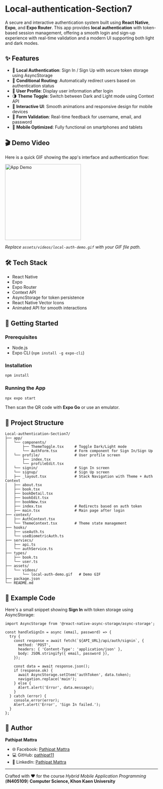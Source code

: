 # Local-authentication-Section7

A secure and interactive authentication system built using **React Native**, **Expo**, and **Expo Router**. This app provides **local authentication** with token-based session management, offering a smooth login and sign-up experience with real-time validation and a modern UI supporting both light and dark modes.

## ✨ Features

* 🔐 **Local Authentication**: Sign In / Sign Up with secure token storage using AsyncStorage
* 🧠 **Conditional Routing**: Automatically redirect users based on authentication status
* 👤 **User Profile**: Display user information after login
* 🌗 **Theme Toggle**: Switch between Dark and Light mode using Context API
* 💬 **Interactive UI**: Smooth animations and responsive design for mobile devices
* 📝 **Form Validation**: Real-time feedback for username, email, and password
* 📱 **Mobile Optimized**: Fully functional on smartphones and tablets

## 🎬 Demo Video

Here is a quick GIF showing the app's interface and authentication flow:

<img src="assets/videos/local-auth-demo.gif" alt="App Demo" width="250" />

*Replace `assets/videos/local-auth-demo.gif` with your GIF file path.*

## 🛠️ Tech Stack

* React Native
* Expo
* Expo Router
* Context API
* AsyncStorage for token persistence
* React Native Vector Icons
* Animated API for smooth interactions

## 🚀 Getting Started

### Prerequisites

* Node.js
* Expo CLI (`npm install -g expo-cli`)

### Installation

```bash
npm install
```

### Running the App

```bash
npx expo start
```

Then scan the QR code with **Expo Go** or use an emulator.

## 🔄 Project Structure

```
Local-authentication-Section7/
├── app/
│   └── components/
│       ├── ThemeToggle.tsx     # Toggle Dark/Light mode
│       └── AuthForm.tsx        # Form component for Sign In/Sign Up
│   └── profile/                # User profile screen
│       ├── index.tsx
│       └── profileEdit.tsx
│   └── signin/                 # Sign In screen
│   └── signup/                 # Sign Up screen
│   ├── _layout.tsx             # Stack Navigation with Theme + Auth Context
│   ├── about.tsx
│   ├── book.tsx
│   ├── bookDetail.tsx
│   ├── bookEdit.tsx
│   ├── bookNew.tsx
│   ├── index.tsx               # Redirects based on auth token
│   ├── main.tsx                # Main page after login
├── context/
│   ├── AuthContext.tsx
│   └── ThemeContext.tsx        # Theme state management
├── hooks/
│   ├── useAuth.ts
│   └── useBiometricAuth.ts
├── serviecs/
│   ├── api.ts
│   └── authService.ts
├── types/
│   ├── book.ts
│   └── user.ts
├── assets/
│   └── videos/
│       └── local-auth-demo.gif   # Demo GIF
├── package.json
└── README.md
```

## 🧩 Example Code

Here's a small snippet showing **Sign In** with token storage using AsyncStorage:

```tsx
import AsyncStorage from '@react-native-async-storage/async-storage';

const handleSignIn = async (email, password) => {
  try {
    const response = await fetch(`${API_URL}/api/auth/signin`, {
      method: 'POST',
      headers: { 'Content-Type': 'application/json' },
      body: JSON.stringify({ email, password }),
    });

    const data = await response.json();
    if (response.ok) {
      await AsyncStorage.setItem('authToken', data.token);
      navigation.replace('main');
    } else {
      Alert.alert('Error', data.message);
    }
  } catch (error) {
    console.error(error);
    Alert.alert('Error', 'Sign In failed.');
  }
};
```

## 👤 Author

**Pathipat Mattra**

* 🌐 Facebook: [Pathipat Mattra](https://facebook.com/pathipat.mattra)
* 💻 GitHub: [pathipat11](https://github.com/pathipat11)
* 💼 LinkedIn: [Pathipat Mattra](https://linkedin.com/in/viixl)

---

Crafted with ❤️ for the course *Hybrid Mobile Application Programming* (**IN405109**)
**Computer Science, Khon Kaen University**
